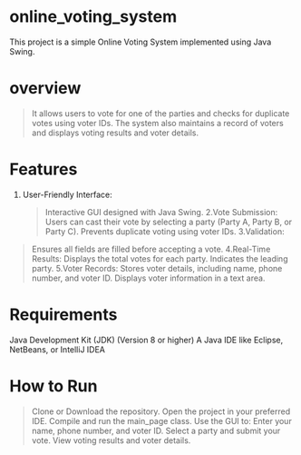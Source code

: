 # online_voting_system
This project is a simple Online Voting System implemented using Java Swing.
# overview
 > It allows users to vote for one of the parties and checks for duplicate votes using voter IDs. 
 > The system also maintains a record of voters and displays voting results and voter details.

# Features
1. User-Friendly Interface:
   > Interactive GUI designed with Java Swing.
2.Vote Submission:
   > Users can cast their vote by selecting a party (Party A, Party B, or Party C).
   > Prevents duplicate voting using voter IDs.
3.Validation:
  > Ensures all fields are filled before accepting a vote.
4.Real-Time Results:
  > Displays the total votes for each party.
  > Indicates the leading party.
5.Voter Records:
  > Stores voter details, including name, phone number, and voter ID.
  > Displays voter information in a text area.

# Requirements
Java Development Kit (JDK) (Version 8 or higher)
A Java IDE like Eclipse, NetBeans, or IntelliJ IDEA

# How to Run
> Clone or Download the repository.
> Open the project in your preferred IDE.
> Compile and run the main_page class.
> Use the GUI to:
   Enter your name, phone number, and voter ID.
   Select a party and submit your vote.
   View voting results and voter details.
